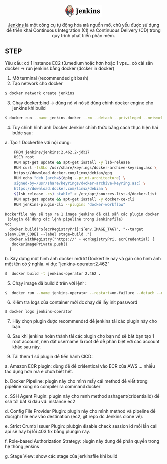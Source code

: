 <p align="center">
  <a href="https://www.jenkins.io/doc/book/installing/docker/" target="blank"><img src="resources/logo.svg" width="120" alt="Jenkins Logo" /></a>
</p>


<p align="center"> <a href="https://www.jenkins.io" target="_blank">Jenkins </a> là một công cụ tự động hóa mã nguồn mở, chủ yếu được sử dụng để triển khai Continuous Integration (CI) và Continuous Delivery (CD) trong quy trình phát triển phần mềm.</p>


## STEP
  Yêu cầu: có 1 instance EC2 t3.medium hoặc hơn hoặc 1 vps... có cài sẵn docker -> run jenkins bằng docker (docker in docker)
1. Mở terminal (recommended git bash)
2. Tạo network cho docker

```bash
$ docker network create jenkins
```
3. Chạy docker:bind -> dùng nó vì nó sẽ dùng chính docker engine cho jenkins khi build 

```bash
$ docker run --name jenkins-docker --rm --detach --privileged --network jenkins --network-alias docker --env DOCKER_TLS_CERTDIR=/certs --volume jenkins-docker-certs:/certs/client --volume jenkins-data:/var/jenkins_home --publish 2376:2376 docker:dind
```
4. Tùy chỉnh hình ảnh Docker Jenkins chính thức bằng cách thực hiện hai bước sau:
    
  a. Tạo 1 Dockerfile với nội dung:   
```bash
    FROM jenkins/jenkins:2.462.2-jdk17
    USER root
    RUN apt-get update && apt-get install -y lsb-release
    RUN curl -fsSLo /usr/share/keyrings/docker-archive-keyring.asc \
    https://download.docker.com/linux/debian/gpg
    RUN echo "deb [arch=$(dpkg --print-architecture) \
    signed-by=/usr/share/keyrings/docker-archive-keyring.asc] \
    https://download.docker.com/linux/debian \
    $(lsb_release -cs) stable" > /etc/apt/sources.list.d/docker.list
    RUN apt-get update && apt-get install -y docker-ce-cli
    RUN jenkins-plugin-cli --plugins "docker-workflow"
```
    Dockerfile này sẽ tạo ra 1 image jenkins đã cài sẵn các plugin docker
     (plugin để dùng các lệnh pipeline trong Jenkinsfile)
    vd: 
      docker.build("${ecrRegistryPri}:${env.IMAGE_TAG}", "--target ${env.ENV_CODE} --label stage=build .")
      docker.withRegistry("https://" + ecrRegistryPri, ecrCredential) {  
       dockerImagePrivate.push()
      }
    
  b. Xây dựng một hình ảnh docker mới từ Dockerfile này và gán cho hình ảnh một tên có ý nghĩa.
    ví dụ: "jenkins-operator:2.462"
```bash
$  docker build -t jenkins-operator:2.462 .
```
5. Chạy image đã build ở trên với lệnh: 

```bash
$  docker run --name jenkins-operator --restart=on-failure --detach --network jenkins --env DOCKER_HOST=tcp://docker:2376 --env DOCKER_CERT_PATH=/certs/client --env DOCKER_TLS_VERIFY=1  --volume jenkins-data:/var/jenkins_home --volume jenkins-docker-certs:/certs/client:ro  --publish 8080:8080 --publish 50000:50000 -v /var/run/docker.sock:/var/run/docker.sock jenkins-operator:2.462
```

6. Kiểm tra logs của container mới đc chạy để lấy init password
```bash
$ docker logs jenkins-operator
```

7. Hãy chọn plugin được recommended để jenkins tải các plugin này cho bạn.

8. Sau khi jenkins hoàn thành tải các plugin cho bạn nó sẽ bắt bạn tạo 1 root account, nên đặt username là root để dễ phân biệt với các account khác sau này.

9. Tải thêm 1 số plugin để tiến hành CICD: 

  a.	Amazon ECR plugin: dùng để để cridentical vào ECR của AWS … nhiều tac dụng hơn mà e chưa biết hết.

  b.	Docker Pipeline: plugin này cho mình mấy cái method để viết trong pipeline xong nó compiler ra command docker
 
  c.	SSH Agent Plugin: plugin này cho mình method  sshagent(cridentialId) để ssh tới bất kì đâu vd: instance ec2
  
  d.	Config File Provider Plugin: plugin này cho mình method và pipeline để đọc/ghi file env vào destination (ec2, git repo dc Jenkins clone về).
  
  e.	Strict Crumb Issuer Plugin: plubgin disable check session id mỗi lần call api sẽ hay bị lỗi 403 fix bằng plungin này.
 
  f.	Role-based Authorization Strategy: plugin này dung để phân quyền trong hệ thông jenkins
  
  g.  Stage View: show các stage của jenkinsfile khi build 